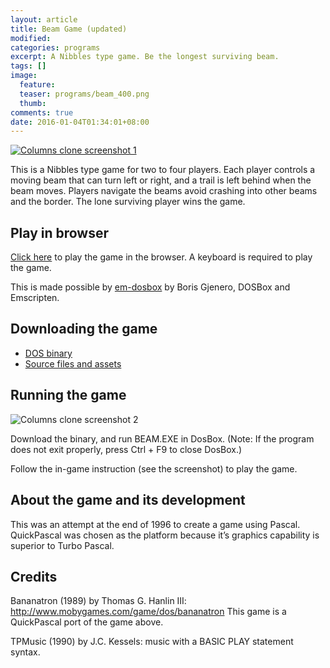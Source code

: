 ```yaml
---
layout: article
title: Beam Game (updated)
modified:
categories: programs
excerpt: A Nibbles type game. Be the longest surviving beam.
tags: []
image:
  feature: 
  teaser: programs/beam_400.png
  thumb:
comments: true
date: 2016-01-04T01:34:01+08:00
---
```


<aside>
<a href="beam-game.html"><img alt="Columns clone screenshot 1" src="{{ site_url }}/images/programs/beam_screenshot_01.png"></a>
</aside>

This is a Nibbles type game for two to four players. Each player controls a moving beam that can turn left or right, and a trail is left behind when the beam moves. Players navigate the beams avoid crashing into other beams and the border. The lone surviving player wins the game.

## Play in browser
[Click here](beam-game.html) to play the game in the browser. A keyboard is required to play the game.

This is made possible by [em-dosbox](https://github.com/dreamlayers/em-dosbox) by Boris Gjenero, DOSBox and Emscripten.

## Downloading the game

- [DOS binary](assets/beam/beam.zip)
- [Source files and assets](assets/beam/beam_src.zip)

<div style="clear:both"></div>

## Running the game

<aside>
<img alt="Columns clone screenshot 2" src="{{ site_url }}/images/programs/beam_screenshot_02.png">
</aside>

Download the binary, and run BEAM.EXE in DosBox. (Note: If the program does not exit properly, press Ctrl + F9 to close DosBox.)

Follow the in-game instruction (see the screenshot) to play the game.

<div style="clear:both"></div>

## About the game and its development

This was an attempt at the end of 1996 to create a game using Pascal. QuickPascal was chosen as the platform because it’s graphics capability is superior to Turbo Pascal.

## Credits

Bananatron (1989) by Thomas G. Hanlin III: http://www.mobygames.com/game/dos/bananatron
This game is a QuickPascal port of the game above.

TPMusic (1990) by J.C. Kessels: music with a BASIC PLAY statement syntax.
